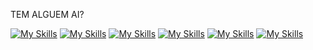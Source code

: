 TEM ALGUEM AI?




[![My Skills](https://skillicons.dev/icons?i=c,js,php,ts,java)](https://skillicons.dev)
[![My Skills](https://skillicons.dev/icons?i=angular,nestjs,laravel,bootstrap,jquery)](https://skillicons.dev)
[![My Skills](https://skillicons.dev/icons?i=mysql,redis,mongodb)](https://skillicons.dev)
[![My Skills](https://skillicons.dev/icons?i=rabbitmq)](https://skillicons.dev)
[![My Skills](https://skillicons.dev/icons?i=redis,git,figma,postman,github,grafana,vscode)](https://skillicons.dev)
[![My Skills](https://skillicons.dev/icons?i=docker,gcp,debian,bitbucket,c,cloudflare,heroku)](https://skillicons.dev)

